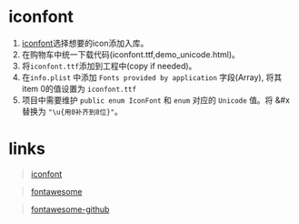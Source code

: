 # iconfont

1. [iconfont](http://www.iconfont.cn/)选择想要的icon添加入库。
2. 在购物车中统一下载代码(iconfont.ttf,demo_unicode.html)。
3. 将`iconfont.ttf`添加到工程中(copy if needed)。
4. 在`info.plist` 中添加 `Fonts provided by application` 字段(Array), 将其 item 0的值设置为 `iconfont.ttf`
5. 项目中需要维护 `public enum IconFont` 和 `enum` 对应的 `Unicode` 值。将 &#x替换为 `"\u{用0补齐到8位}"`。

# links
>[iconfont](http://www.iconfont.cn/)

>[fontawesome](https://fontawesome.com/cheatsheet?from=io)

>[fontawesome-github](https://github.com/FortAwesome/Font-Awesome)